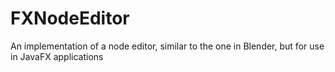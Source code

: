 # FXNodeEditor
An implementation of a node editor, similar to the one in Blender, but for use in JavaFX applications
